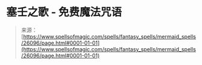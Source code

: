<!--yml

category: 未分类

date: 2024-06-12 19:13:44

-->

# 塞壬之歌 - 免费魔法咒语

> 来源：[https://www.spellsofmagic.com/spells/fantasy_spells/mermaid_spells/26096/page.html#0001-01-01](https://www.spellsofmagic.com/spells/fantasy_spells/mermaid_spells/26096/page.html#0001-01-01)
